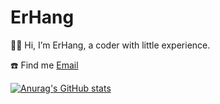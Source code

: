 # ErHang

👋:wave: Hi, I’m ErHang, a coder with little experience.

☎️ Find me
[Email](syjzjyh@163.com)


[![Anurag's GitHub stats](https://github-readme-stats.vercel.app/api?username=masterjiyuhang)](https://github.com/anuraghazra/github-readme-stats)
<!---
masterjiyuhang/masterjiyuhang is a ✨ special ✨ repository because its `README.md` (this file) appears on your GitHub profile.
You can click the Preview link to take a look at your changes.
--->
